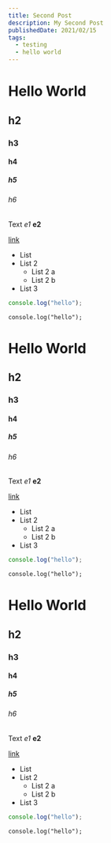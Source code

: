```yaml
---
title: Second Post
description: My Second Post
publishedDate: 2021/02/15
tags:
  - testing
  - hello world
---
```


# Hello World
## h2
### h3
#### h4
##### h5
###### h6

Text *e1* **e2**

[link](https://www.google.com)

* List
* List 2
  * List 2 a
  * List 2 b
* List 3

```js
console.log("hello");
```

```
console.log("hello");
```

# Hello World
## h2
### h3
#### h4
##### h5
###### h6

Text *e1* **e2**

[link](https://www.google.com)

* List
* List 2
  * List 2 a
  * List 2 b
* List 3

```js
console.log("hello");
```

```
console.log("hello");
```

# Hello World
## h2
### h3
#### h4
##### h5
###### h6

Text *e1* **e2**

[link](https://www.google.com)

* List
* List 2
  * List 2 a
  * List 2 b
* List 3

```js
console.log("hello");
```

```
console.log("hello");
```